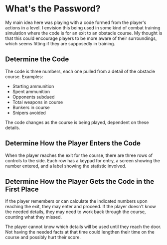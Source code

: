 # What's the Password?

My main idea here was playing with a code formed from the player's actions in a level.  I envision this being used in some kind of combat training simulation where the code is for an exit to an obstacle course.  My thought is that this could encourage players to be more aware of their surroundings, which seems fitting if they are supposedly in training.

## Determine the Code

The code is three numbers, each one pulled from a detail of the obstacle course.  Examples:

* Starting ammunition
* Spent ammunition
* Opponents subdued
* Total weapons in course
* Bunkers in course
* Snipers avoided

The code changes as the course is being played, dependent on these details.

## Determine How the Player Enters the Code

When the player reaches the exit for the course, there are three rows of controls to the side.  Each row has a keypad for entry, a screen showing the number entered, and a label showing the statistic involved.

## Determine How the Player Gets the Code in the First Place

If the player remembers or can calculate the indicated numbers upon reaching the exit, they may enter and proceed.  If the player doesn't know the needed details, they may need to work back through the course, counting what they missed.

The player cannot know which details will be used until they reach the door.  Not having the needed facts at that time could lengthen their time on the course and possibly hurt their score.
